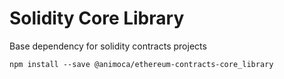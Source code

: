 # Solidity Core Library

Base dependency for solidity contracts projects

`npm install --save @animoca/ethereum-contracts-core_library`